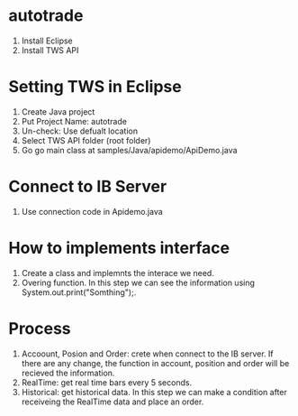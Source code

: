 # autotrade
1. Install Eclipse 
2. Install TWS API  

# Setting TWS in Eclipse
1. Create Java project 
2. Put Project Name: autotrade 
3. Un-check: Use defualt location 
4. Select TWS API folder (root folder)
5. Go go main class at samples/Java/apidemo/ApiDemo.java

# Connect to IB Server
1. Use connection code in Apidemo.java

# How to implements interface 
1. Create a class and implemnts the interace we need. 
2. Overing function. In this step we can see the information using System.out.print("Somthing");.

# Process
1. Accoount, Posion and Order: crete when connect to the IB server. If there are any change, the function in account, position and order will be recieved the information.
2. RealTime: get real time bars every 5 seconds.
3. Historical: get historical data. In this step we can make a condition after receiveing the RealTime data and place an order.

